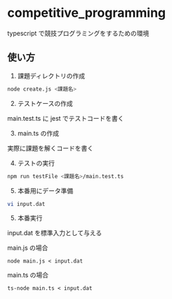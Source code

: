 # competitive_programming

typescript で競技プログラミングをするための環境

## 使い方

1. 課題ディレクトリの作成

```sh
node create.js <課題名>
```

2. テストケースの作成

main.test.ts に jest でテストコードを書く

3. main.ts の作成

実際に課題を解くコードを書く

4. テストの実行

```sh
npm run testFile <課題名>/main.test.ts
```

5. 本番用にデータ準備

```sh
vi input.dat
```

5. 本番実行

input.dat を標準入力として与える

main.js の場合

```
node main.js < input.dat
```

main.ts の場合

```
ts-node main.ts < input.dat
```
